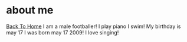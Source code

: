 # about me
[Back To Home](index.md)
I am a male footballer!
I play piano
I swim!
My birthday is may 17
I was born may 17 2009!
I love singing!
